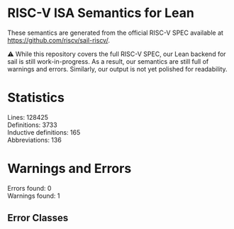 # RISC-V ISA Semantics for Lean

These semantics are generated from the official RISC-V SPEC available at
https://github.com/riscv/sail-riscv/.

⚠️ While this repository covers the full RISC-V SPEC, our Lean backend for sail
is still work-in-progress. As a result, our semantics are still full of warnings
and errors. Similarly, our output is not yet polished for readability.
# Statistics

Lines: 128425  
Definitions: 3733  
Inductive definitions: 165  
Abbreviations: 136  

# Warnings and Errors

Errors found: 0  
Warnings found: 1  

## Error Classes

